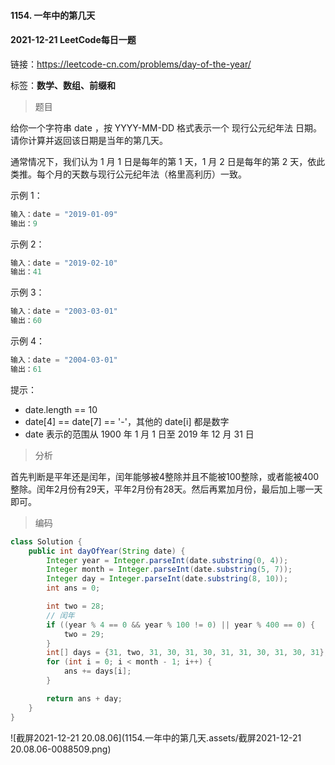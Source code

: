 #### 1154. 一年中的第几天

#### 2021-12-21 LeetCode每日一题

链接：https://leetcode-cn.com/problems/day-of-the-year/

标签：**数学、数组、前缀和**

> 题目

给你一个字符串 date ，按 YYYY-MM-DD 格式表示一个 现行公元纪年法 日期。请你计算并返回该日期是当年的第几天。

通常情况下，我们认为 1 月 1 日是每年的第 1 天，1 月 2 日是每年的第 2 天，依此类推。每个月的天数与现行公元纪年法（格里高利历）一致。

示例 1：

```java
输入：date = "2019-01-09"
输出：9
```

示例 2：

```java
输入：date = "2019-02-10"
输出：41
```

示例 3：

```java
输入：date = "2003-03-01"
输出：60
```

示例 4：

```java
输入：date = "2004-03-01"
输出：61
```


提示：

- date.length == 10
- date[4] == date[7] == '-'，其他的 date[i] 都是数字
- date 表示的范围从 1900 年 1 月 1 日至 2019 年 12 月 31 日

> 分析

首先判断是平年还是闰年，闰年能够被4整除并且不能被100整除，或者能被400整除。闰年2月份有29天，平年2月份有28天。然后再累加月份，最后加上哪一天即可。

> 编码

```java
class Solution {
    public int dayOfYear(String date) {
        Integer year = Integer.parseInt(date.substring(0, 4));
        Integer month = Integer.parseInt(date.substring(5, 7));
        Integer day = Integer.parseInt(date.substring(8, 10));
        int ans = 0;

        int two = 28;
        // 闰年
        if ((year % 4 == 0 && year % 100 != 0) || year % 400 == 0) {
            two = 29;
        }
        int[] days = {31, two, 31, 30, 31, 30, 31, 31, 30, 31, 30, 31};
        for (int i = 0; i < month - 1; i++) {
            ans += days[i];
        }

        return ans + day;
    }
}
```

![截屏2021-12-21 20.08.06](1154.一年中的第几天.assets/截屏2021-12-21 20.08.06-0088509.png)